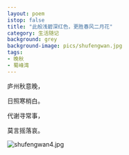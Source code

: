 ```yaml
---
layout: poem
istop: false
title: "此般浅碧深红色，更胜春风二月花"
category: 生活随记
background: grey
background-image: pics/shufengwan.jpg
tags:
- 晚秋
- 蜀峰湾
---
```


庐州秋意晚，

日照寒梢白。

代谢寻常事，

莫言摇落哀。

![shufengwan4.jpg](https://i.loli.net/2021/11/20/BWCblLTUj7xoMJX.jpg)